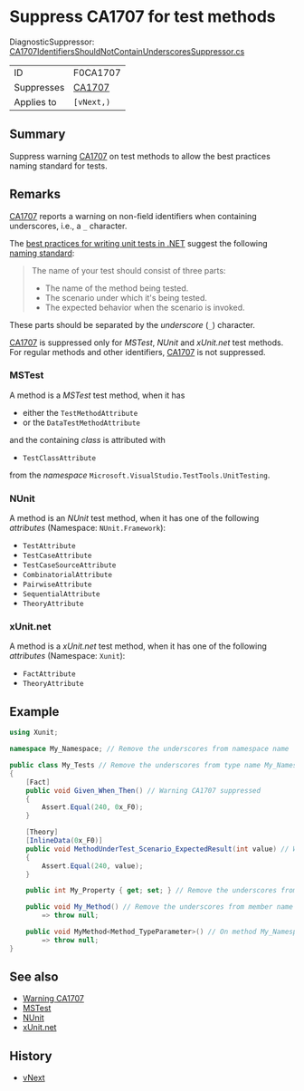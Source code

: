 # Suppress CA1707 for test methods

DiagnosticSuppressor: [CA1707IdentifiersShouldNotContainUnderscoresSuppressor.cs](../../source/production/F0.Analyzers/CodeAnalysis/Suppressors/CA1707IdentifiersShouldNotContainUnderscoresSuppressor.cs)

|            |                  |
|------------|------------------|
| ID         | F0CA1707         |
| Suppresses | [CA1707][ca1707] |
| Applies to | `[vNext,)`       |

## Summary

Suppress warning [CA1707][ca1707] on test methods to allow the best practices naming standard for tests.

## Remarks

[CA1707][ca1707] reports a warning on non-field identifiers when containing underscores, i.e., a `_` character.

The [best practices for writing unit tests in .NET](https://docs.microsoft.com/en-us/dotnet/core/testing/unit-testing-best-practices) suggest the following [naming standard](https://docs.microsoft.com/en-us/dotnet/core/testing/unit-testing-best-practices#naming-your-tests):

> The name of your test should consist of three parts:
>
> - The name of the method being tested.
> - The scenario under which it's being tested.
> - The expected behavior when the scenario is invoked.

These parts should be separated by the _underscore_ (`_`) character.

[CA1707][ca1707] is suppressed only for _MSTest_, _NUnit_ and _xUnit.net_ test methods.
For regular methods and other identifiers, [CA1707][ca1707] is not suppressed.

### MSTest
A method is a _MSTest_ test method, when it has
- either the `TestMethodAttribute`
- or the `DataTestMethodAttribute`

and the containing _class_ is attributed with
- `TestClassAttribute`

from the _namespace_ `Microsoft.VisualStudio.TestTools.UnitTesting`.

### NUnit
A method is an _NUnit_ test method, when it has one of the following _attributes_ (Namespace: `NUnit.Framework`):
- `TestAttribute`
- `TestCaseAttribute`
- `TestCaseSourceAttribute`
- `CombinatorialAttribute`
- `PairwiseAttribute`
- `SequentialAttribute`
- `TheoryAttribute`

### xUnit.net
A method is a _xUnit.net_ test method, when it has one of the following _attributes_ (Namespace: `Xunit`):
- `FactAttribute`
- `TheoryAttribute`

## Example

```cs
using Xunit;

namespace My_Namespace; // Remove the underscores from namespace name 'My_Namespace'

public class My_Tests // Remove the underscores from type name My_Namespace.My_Tests
{
    [Fact]
    public void Given_When_Then() // Warning CA1707 suppressed
    {
        Assert.Equal(240, 0x_F0);
    }

    [Theory]
    [InlineData(0x_F0)]
    public void MethodUnderTest_Scenario_ExpectedResult(int value) // Warning CA1707 suppressed
    {
        Assert.Equal(240, value);
    }

    public int My_Property { get; set; } // Remove the underscores from member name My_Namespace.My_Tests.My_Property

    public void My_Method() // Remove the underscores from member name My_Namespace.My_Tests.My_Method()
        => throw null;

    public void MyMethod<Method_TypeParameter>() // On method My_Namespace.My_Tests.MyMethod<Method_TypeParameter>(), remove the underscores from generic type parameter name Method_TypeParameter
        => throw null;
}
```

## See also

- [Warning CA1707][ca1707]
- [MSTest](https://github.com/microsoft/testfx)
- [NUnit](https://github.com/nunit/nunit)
- [xUnit.net](https://github.com/xunit/xunit)

## History

- [vNext](../../CHANGELOG.md#vNext)


  [ca1707]: https://docs.microsoft.com/en-us/dotnet/fundamentals/code-analysis/quality-rules/ca1707
